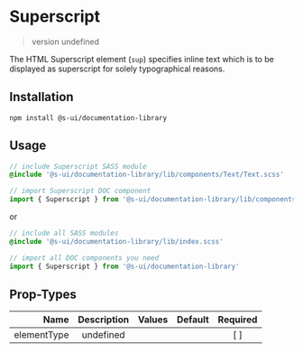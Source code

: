 # Superscript
> version undefined

The HTML Superscript element (`sup`) specifies inline text which is to be displayed as superscript for solely typographical reasons.

## Installation
`npm install @s-ui/documentation-library`

## Usage
```scss
// include Superscript SASS module
@include '@s-ui/documentation-library/lib/components/Text/Text.scss'
```

```js
// import Superscript DOC component
import { Superscript } from '@s-ui/documentation-library/lib/components/Text/Text.js'
```

or

```scss
// include all SASS modules
@include '@s-ui/documentation-library/lib/index.scss'
```

```js
// import all DOC components you need
import { Superscript } from '@s-ui/documentation-library'
```

## Prop-Types

| Name | Description | Values  | Default | Required |
| ---: |:---:| ---:| ---: |:---: |
| elementType | undefined | | |  [ ]  |
